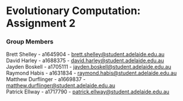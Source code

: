 # Evolutionary Computation: Assignment 2

### Group Members

Brett Shelley - a1645904 - brett.shelley@student.adelaide.edu.au  
David Harley - a1688375 - david.harley@student.adelaide.edu.au  
Jayden Boskell - a1705111 - jayden.boskell@student.adelaide.edu.au  
Raymond Habis - a1631834 - raymond.habis@student.adelaide.edu.au  
Matthew Durflinger - a1669837 - matthew.durflinger@student.adelaide.edu.au  
Patrick Ellway - a1717790 - patrick.ellway@student.adelaide.edu.au  


